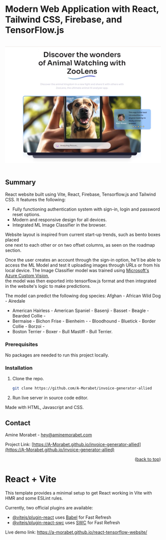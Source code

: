 # Modern Web Application with React, Tailwind CSS, Firebase, and TensorFlow.js

</br>
<div align="center">
<img src="https://github.com/A-Morabet/react-tensorflow-website/blob/main/01-screenshot.png" width="600"/>
</div>
</br>

## Summary

React website built using Vite, React, Firebase, Tensorflow.js and Tailwind CSS.
It features the following:

* Fully functioning authentication system with sign-in, login and password reset options.
* Modern and responsive design for all devices.
* Integrated ML Image Classifier in the browser.

Website layout is inspired from current start-up trends, such as bento boxes placed </br>
one next to each other or on two offset columns, as seen on the roadmap section.

Once the user creates an account through the sign-in option, he'll be able to </br>
access the ML Model and test it uploading images through URLs or from his </br>
local device. The Image Classifier model was trained using [Microsoft's Azure Custom Vision](https://azure.microsoft.com/en-au/products/ai-services/ai-custom-vision), </br>
the model was then exported into tensorflow.js format and then integrated in the website's logic to make predictions.

The model can predict the following dog species: Afghan - African Wild Dog - Airedale 
- American Hairless - American Spaniel - Basenji - Basset - Beagle - Bearded Collie -
- Bermaise - Bichon Frise - Bienheim -  - Bloodhound - Bluetick - Border Collie - Borzoi -
-  Boston Terrier - Boxer - Bull Mastiff - Bull Terrier.

### Prerequisites

No packages are needed to run this project locally.

### Installation

1. Clone the repo.
   ```sh
   git clone https://github.com/A-Morabet/invoice-generator-allied
   ```
2. Run live server in source code editor.

Made with HTML, Javascript and CSS.

## Contact

Amine Morabet - hey@aminemorabet.com

Project Link: [https://A-Morabet.github.io/invoice-generator-allied](https://A-Morabet.github.io/invoice-generator-allied)

<p align="right">(<a href="#readme-top">back to top</a>)</p>




# React + Vite

This template provides a minimal setup to get React working in Vite with HMR and some ESLint rules.

Currently, two official plugins are available:

- [@vitejs/plugin-react](https://github.com/vitejs/vite-plugin-react/blob/main/packages/plugin-react/README.md) uses [Babel](https://babeljs.io/) for Fast Refresh
- [@vitejs/plugin-react-swc](https://github.com/vitejs/vite-plugin-react-swc) uses [SWC](https://swc.rs/) for Fast Refresh

Live demo link: https://a-morabet.github.io/react-tensorflow-website/
